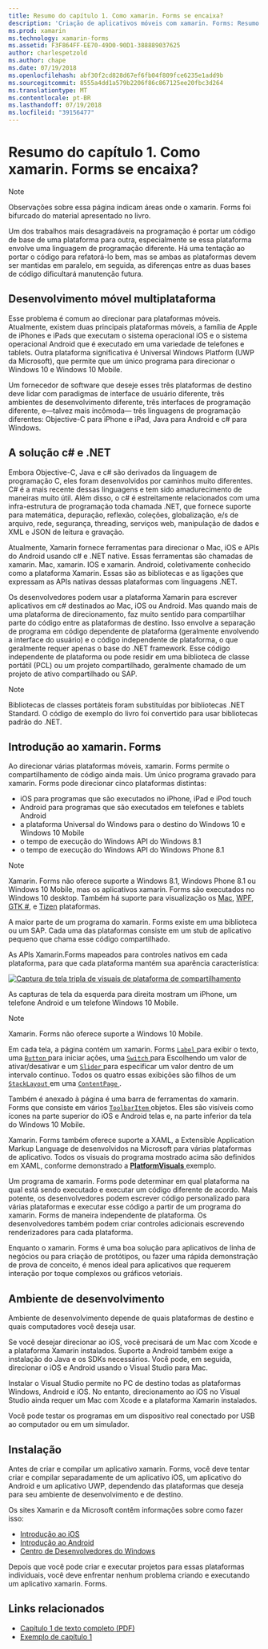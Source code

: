```yaml
---
title: Resumo do capítulo 1. Como xamarin. Forms se encaixa?
description: 'Criação de aplicativos móveis com xamarin. Forms: Resumo do capítulo 1. Como xamarin. Forms se encaixa?'
ms.prod: xamarin
ms.technology: xamarin-forms
ms.assetid: F3F864FF-EE70-49D0-90D1-388889037625
author: charlespetzold
ms.author: chape
ms.date: 07/19/2018
ms.openlocfilehash: abf30f2cd828d67ef6fb04f809fce6235e1add9b
ms.sourcegitcommit: 8555a4dd1a579b2206f86c867125ee20fbc3d264
ms.translationtype: MT
ms.contentlocale: pt-BR
ms.lasthandoff: 07/19/2018
ms.locfileid: "39156477"
---
```

# <a name="summary-of-chapter-1-how-does-xamarinforms-fit-in"></a>Resumo do capítulo 1. Como xamarin. Forms se encaixa?

> [!NOTE] 
> Observações sobre essa página indicam áreas onde o xamarin. Forms foi bifurcado do material apresentado no livro.

Um dos trabalhos mais desagradáveis na programação é portar um código de base de uma plataforma para outra, especialmente se essa plataforma envolve uma linguagem de programação diferente. Há uma tentação ao portar o código para refatorá-lo bem, mas se ambas as plataformas devem ser mantidas em paralelo, em seguida, as diferenças entre as duas bases de código dificultará manutenção futura.

## <a name="cross-platform-mobile-development"></a>Desenvolvimento móvel multiplataforma

Esse problema é comum ao direcionar para plataformas móveis. Atualmente, existem duas principais plataformas móveis, a família de Apple de iPhones e iPads que executam o sistema operacional iOS e o sistema operacional Android que é executado em uma variedade de telefones e tablets. Outra plataforma significativa é Universal Windows Platform (UWP da Microsoft), que permite que um único programa para direcionar o Windows 10 e Windows 10 Mobile.

Um fornecedor de software que deseje esses três plataformas de destino deve lidar com paradigmas de interface de usuário diferente, três ambientes de desenvolvimento diferente, três interfaces de programação diferente, e&mdash;talvez mais incômoda&mdash; três linguagens de programação diferentes: Objective-C para iPhone e iPad, Java para Android e c# para Windows.

## <a name="the-c-and-net-solution"></a>A solução c# e .NET

Embora Objective-C, Java e c# são derivados da linguagem de programação C, eles foram desenvolvidos por caminhos muito diferentes. C# é a mais recente dessas linguagens e tem sido amadurecimento de maneiras muito útil. Além disso, o c# é estreitamente relacionados com uma infra-estrutura de programação toda chamada .NET, que fornece suporte para matemática, depuração, reflexão, coleções, globalização, e/s de arquivo, rede, segurança, threading, serviços web, manipulação de dados e XML e JSON de leitura e gravação.

Atualmente, Xamarin fornece ferramentas para direcionar o Mac, iOS e APIs do Android usando c# e .NET native. Essas ferramentas são chamadas de xamarin. Mac, xamarin. IOS e xamarin. Android, coletivamente conhecido como a plataforma Xamarin. Essas são as bibliotecas e as ligações que expressam as APIs nativas dessas plataformas com linguagens .NET.

Os desenvolvedores podem usar a plataforma Xamarin para escrever aplicativos em c# destinados ao Mac, iOS ou Android. Mas quando mais de uma plataforma de direcionamento, faz muito sentido para compartilhar parte do código entre as plataformas de destino. Isso envolve a separação de programa em código dependente de plataforma (geralmente envolvendo a interface do usuário) e o código independente de plataforma, o que geralmente requer apenas o base do .NET framework. Esse código independente de plataforma ou pode residir em uma biblioteca de classe portátil (PCL) ou um projeto compartilhado, geralmente chamado de um projeto de ativo compartilhado ou SAP.

> [!NOTE] 
> Bibliotecas de classes portáteis foram substituídas por bibliotecas .NET Standard. O código de exemplo do livro foi convertido para usar bibliotecas padrão do .NET.

## <a name="introducing-xamarinforms"></a>Introdução ao xamarin. Forms

Ao direcionar várias plataformas móveis, xamarin. Forms permite o compartilhamento de código ainda mais. Um único programa gravado para xamarin. Forms pode direcionar cinco plataformas distintas:

- iOS para programas que são executados no iPhone, iPad e iPod touch
- Android para programas que são executados em telefones e tablets Android
- a plataforma Universal do Windows para o destino do Windows 10 e Windows 10 Mobile
- o tempo de execução do Windows API do Windows 8.1
- o tempo de execução do Windows API do Windows Phone 8.1

> [!NOTE] 
> Xamarin. Forms não oferece suporte a Windows 8.1, Windows Phone 8.1 ou Windows 10 Mobile, mas os aplicativos xamarin. Forms são executados no Windows 10 desktop. Também há suporte para visualização os [Mac](~/xamarin-forms/platform/mac.md), [WPF](~/xamarin-forms/platform/wpf.md), [GTK #](~/xamarin-forms/platform/gtk.md), e [Tizen](/xamarin-forms/platform/tizen.md) plataformas.

A maior parte de um programa do xamarin. Forms existe em uma biblioteca ou um SAP. Cada uma das plataformas consiste em um stub de aplicativo pequeno que chama esse código compartilhado. 

As APIs Xamarin.Forms mapeados para controles nativos em cada plataforma, para que cada plataforma mantém sua aparência característica:

[![Captura de tela tripla de visuais de plataforma de compartilhamento](images/ch01fg03-small.png "xamarin. Forms controles em cada plataforma")](images/ch01fg03-large.png#lightbox "controles do xamarin. Forms em cada plataforma")

As capturas de tela da esquerda para direita mostram um iPhone, um telefone Android e um telefone Windows 10 Mobile. 

> [!NOTE] 
> Xamarin. Forms não oferece suporte a Windows 10 Mobile.

Em cada tela, a página contém um xamarin. Forms [ `Label` ](xref:Xamarin.Forms.Label) para exibir o texto, uma [ `Button` ](xref:Xamarin.Forms.Button) para iniciar ações, uma [ `Switch` ](xref:Xamarin.Forms.Switch) para Escolhendo um valor de ativar/desativar e um [ `Slider` ](xref:Xamarin.Forms.Slider) para especificar um valor dentro de um intervalo contínuo. Todos os quatro essas exibições são filhos de um [ `StackLayout` ](xref:Xamarin.Forms.StackLayout) em uma [ `ContentPage` ](xref:Xamarin.Forms.ContentPage).

Também é anexado à página é uma barra de ferramentas do xamarin. Forms que consiste em vários [ `ToolbarItem` ](xref:Xamarin.Forms.ToolbarItem) objetos. Eles são visíveis como ícones na parte superior do iOS e Android telas e, na parte inferior da tela do Windows 10 Mobile.

Xamarin. Forms também oferece suporte a XAML, a Extensible Application Markup Language de desenvolvidos na Microsoft para várias plataformas de aplicativo. Todos os visuais do programa mostrado acima são definidos em XAML, conforme demonstrado a [ **PlatformVisuals** ](https://github.com/xamarin/xamarin-forms-book-samples/tree/master/Chapter01/PlatformVisuals) exemplo.

Um programa de xamarin. Forms pode determinar em qual plataforma na qual está sendo executado e executar um código diferente de acordo. Mais potente, os desenvolvedores podem escrever código personalizado para várias plataformas e executar esse código a partir de um programa do xamarin. Forms de maneira independente de plataforma. Os desenvolvedores também podem criar controles adicionais escrevendo renderizadores para cada plataforma.

Enquanto o xamarin. Forms é uma boa solução para aplicativos de linha de negócios ou para criação de protótipos, ou fazer uma rápida demonstração de prova de conceito, é menos ideal para aplicativos que requerem interação por toque complexos ou gráficos vetoriais.

## <a name="your-development-environment"></a>Ambiente de desenvolvimento

Ambiente de desenvolvimento depende de quais plataformas de destino e quais computadores você deseja usar.

Se você desejar direcionar ao iOS, você precisará de um Mac com Xcode e a plataforma Xamarin instalados. Suporte a Android também exige a instalação do Java e os SDKs necessários. Você pode, em seguida, direcionar o iOS e Android usando o Visual Studio para Mac.

Instalar o Visual Studio permite no PC de destino todas as plataformas Windows, Android e iOS. No entanto, direcionamento ao iOS no Visual Studio ainda requer um Mac com Xcode e a plataforma Xamarin instalados.

Você pode testar os programas em um dispositivo real conectado por USB ao computador ou em um simulador.

## <a name="installation"></a>Instalação

Antes de criar e compilar um aplicativo xamarin. Forms, você deve tentar criar e compilar separadamente de um aplicativo iOS, um aplicativo do Android e um aplicativo UWP, dependendo das plataformas que deseja para seu ambiente de desenvolvimento e de destino.

Os sites Xamarin e da Microsoft contêm informações sobre como fazer isso:

- [Introdução ao iOS](~/ios/get-started/index.md)
- [Introdução ao Android](~/android/get-started/index.md)
- [Centro de Desenvolvedores do Windows](http://dev.windows.com)

Depois que você pode criar e executar projetos para essas plataformas individuais, você deve enfrentar nenhum problema criando e executando um aplicativo xamarin. Forms.

## <a name="related-links"></a>Links relacionados

- [Capítulo 1 de texto completo (PDF)](https://download.xamarin.com/developer/xamarin-forms-book/XamarinFormsBook-Ch01-Apr2016.pdf)
- [Exemplo de capítulo 1](https://github.com/xamarin/xamarin-forms-book-samples/tree/master/Chapter01)
